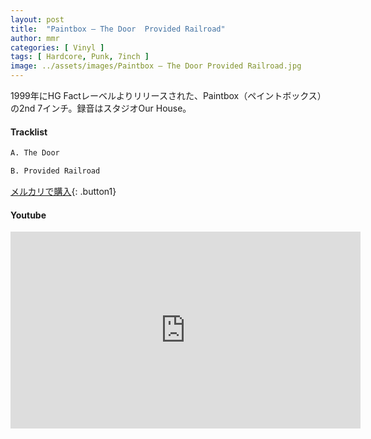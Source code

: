```yaml
---
layout: post
title:  "Paintbox – The Door  Provided Railroad"
author: mmr
categories: [ Vinyl ]
tags: [ Hardcore, Punk, 7inch ]
image: ../assets/images/Paintbox – The Door Provided Railroad.jpg
---
```


1999年にHG Factレーベルよりリリースされた、Paintbox（ペイントボックス）の2nd 7インチ。録音はスタジオOur House。

#### Tracklist
```md
A. The Door

B. Provided Railroad
```

[メルカリで購入](https://jp.mercari.com/item/m96596824271?afid=6142608987){: .button1}

#### Youtube
<iframe width="560" height="315" src="https://www.youtube.com/embed/deSEdp0X3bc?si=_96F-52cDC5ktS8N" title="YouTube video player" frameborder="0" allow="accelerometer; autoplay; clipboard-write; encrypted-media; gyroscope; picture-in-picture; web-share" referrerpolicy="strict-origin-when-cross-origin" allowfullscreen></iframe>